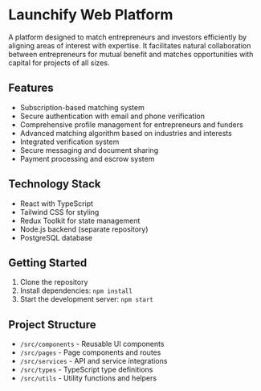 # Launchify Web Platform

A platform designed to match entrepreneurs and investors efficiently by aligning areas of interest with expertise. It facilitates natural collaboration between entrepreneurs for mutual benefit and matches opportunities with capital for projects of all sizes.

## Features

- Subscription-based matching system
- Secure authentication with email and phone verification
- Comprehensive profile management for entrepreneurs and funders
- Advanced matching algorithm based on industries and interests
- Integrated verification system
- Secure messaging and document sharing
- Payment processing and escrow system

## Technology Stack

- React with TypeScript
- Tailwind CSS for styling
- Redux Toolkit for state management
- Node.js backend (separate repository)
- PostgreSQL database

## Getting Started

1. Clone the repository
2. Install dependencies: `npm install`
3. Start the development server: `npm start`

## Project Structure

- `/src/components` - Reusable UI components
- `/src/pages` - Page components and routes
- `/src/services` - API and service integrations
- `/src/types` - TypeScript type definitions
- `/src/utils` - Utility functions and helpers
